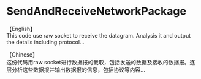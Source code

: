 SendAndReceiveNetworkPackage
============================

【English】<br> 
This code use raw socket to receive the datagram. Analysis it and output the details including protocol...

【Chinese】 <br>
这份代码用raw socket进行数据报的截取，包括发送的数据及接收的数据报。逐层分析这些数据报并输出数据报的信息，包括协议等内容...
